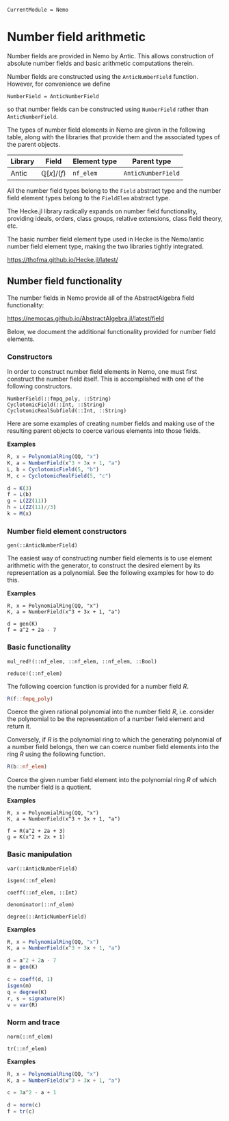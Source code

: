 ```@meta
CurrentModule = Nemo
```

# Number field arithmetic

Number fields are provided in Nemo by Antic. This allows construction of
absolute number fields and basic arithmetic computations therein.

Number fields are constructed using the `AnticNumberField` function. However,
for convenience we define

```
NumberField = AnticNumberField
```

so that number fields can be constructed using `NumberField` rather than
`AnticNumberField`. 

The types of number field elements in Nemo are given in the following table,
along with the libraries that provide them and the associated types of the
parent objects.

 Library | Field                          | Element type  | Parent type
---------|--------------------------------|---------------|---------------------
Antic    | $\mathbb{Q}[x]/(f)$            | `nf_elem`     | `AnticNumberField`

All the number field types belong to the `Field` abstract type and the number
field element types belong to the `FieldElem` abstract type.

The Hecke.jl library radically expands on number field functionality, providing
ideals, orders, class groups, relative extensions, class field theory, etc.

The basic number field element type used in Hecke is the Nemo/antic number field
element type, making the two libraries tightly integrated.

<https://thofma.github.io/Hecke.jl/latest/>

## Number field functionality

The number fields in Nemo provide all of the AbstractAlgebra field functionality:

<https://nemocas.github.io/AbstractAlgebra.jl/latest/field>

Below, we document the additional functionality provided for number field elements.

### Constructors

In order to construct number field elements in Nemo, one must first construct
the number field itself. This is accomplished with one of the following
constructors.

```@docs
NumberField(::fmpq_poly, ::String)
CyclotomicField(::Int, ::String)
CyclotomicRealSubfield(::Int, ::String)
```

Here are some examples of creating number fields and making use of the
resulting parent objects to coerce various elements into those fields.

**Examples**

```julia
R, x = PolynomialRing(QQ, "x")
K, a = NumberField(x^3 + 3x + 1, "a")
L, b = CyclotomicField(5, "b")
M, c = CyclotomicRealField(5, "c")

d = K(3)
f = L(b)
g = L(ZZ(11))
h = L(ZZ(11)//3)
k = M(x)
```

### Number field element constructors

```@docs
gen(::AnticNumberField)
```

The easiest way of constructing number field elements is to use element
arithmetic with the generator, to construct the desired element by its
representation as a polynomial. See the following examples for how to do this.

**Examples**

```
R, x = PolynomialRing(QQ, "x")
K, a = NumberField(x^3 + 3x + 1, "a")

d = gen(K)
f = a^2 + 2a - 7
```

### Basic functionality

```@docs
mul_red!(::nf_elem, ::nf_elem, ::nf_elem, ::Bool)
```

```@docs
reduce!(::nf_elem)
```

The following coercion function is provided for a number field $R$.

```julia
R(f::fmpq_poly)
```

Coerce the given rational polynomial into the number field $R$, i.e. consider the
polynomial to be the representation of a number field element and return it.

Conversely, if $R$ is the polynomial ring to which the generating polynomial of a number
field belongs, then we can coerce number field elements into the ring $R$ using
the following function.

```julia
R(b::nf_elem)
```

Coerce the given number field element into the polynomial ring $R$ of which the
number field is a quotient.

**Examples**

```
R, x = PolynomialRing(QQ, "x")
K, a = NumberField(x^3 + 3x + 1, "a")

f = R(a^2 + 2a + 3)
g = K(x^2 + 2x + 1)
```

### Basic manipulation

```@docs
var(::AnticNumberField)
```

```@docs
isgen(::nf_elem)
```

```@docs
coeff(::nf_elem, ::Int)
```

```@docs
denominator(::nf_elem)
```

```@docs
degree(::AnticNumberField)
```

**Examples**

```julia
R, x = PolynomialRing(QQ, "x")
K, a = NumberField(x^3 + 3x + 1, "a")

d = a^2 + 2a - 7
m = gen(K)

c = coeff(d, 1)
isgen(m)
q = degree(K)
r, s = signature(K)
v = var(R)
```

### Norm and trace

```@docs
norm(::nf_elem)
```

```@docs
tr(::nf_elem)
```

**Examples**

```julia
R, x = PolynomialRing(QQ, "x")
K, a = NumberField(x^3 + 3x + 1, "a")

c = 3a^2 - a + 1

d = norm(c)
f = tr(c)
```
